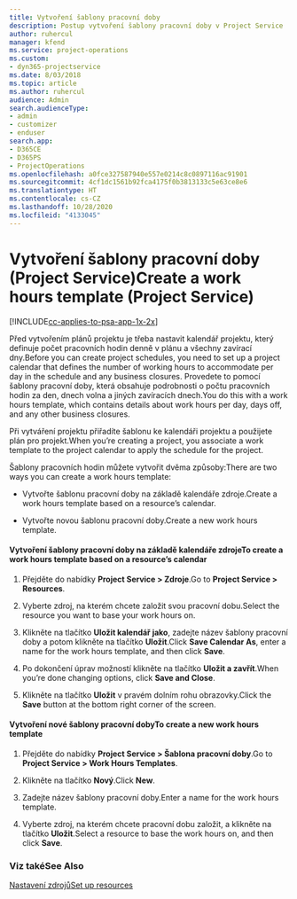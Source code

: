 ```yaml
---
title: Vytvoření šablony pracovní doby
description: Postup vytvoření šablony pracovní doby v Project Service
author: ruhercul
manager: kfend
ms.service: project-operations
ms.custom:
- dyn365-projectservice
ms.date: 8/03/2018
ms.topic: article
ms.author: ruhercul
audience: Admin
search.audienceType:
- admin
- customizer
- enduser
search.app:
- D365CE
- D365PS
- ProjectOperations
ms.openlocfilehash: a0fce327587940e557e0214c8c0897116ac91901
ms.sourcegitcommit: 4cf1dc1561b92fca4175f0b3813133c5e63ce8e6
ms.translationtype: HT
ms.contentlocale: cs-CZ
ms.lasthandoff: 10/28/2020
ms.locfileid: "4133045"
---
```

# <a name="create-a-work-hours-template-project-service"></a><span data-ttu-id="0da15-103">Vytvoření šablony pracovní doby (Project Service)</span><span class="sxs-lookup"><span data-stu-id="0da15-103">Create a work hours template (Project Service)</span></span>

[!INCLUDE[cc-applies-to-psa-app-1x-2x](../includes/cc-applies-to-psa-app-1x-2x.md)]

<span data-ttu-id="0da15-104">Před vytvořením plánů projektu je třeba nastavit kalendář projektu, který definuje počet pracovních hodin denně v plánu a všechny zavírací dny.</span><span class="sxs-lookup"><span data-stu-id="0da15-104">Before you can create project schedules, you need to set up a project calendar that defines the number of working hours to accommodate per day in the schedule and any business closures.</span></span> <span data-ttu-id="0da15-105">Provedete to pomocí šablony pracovní doby, která obsahuje podrobnosti o počtu pracovních hodin za den, dnech volna a jiných zavíracích dnech.</span><span class="sxs-lookup"><span data-stu-id="0da15-105">You do this with a work hours template, which contains details about work hours per day, days off, and any other business closures.</span></span>  
  
 <span data-ttu-id="0da15-106">Při vytváření projektu přiřadíte šablonu ke kalendáři projektu a použijete plán pro projekt.</span><span class="sxs-lookup"><span data-stu-id="0da15-106">When you’re creating a project, you associate a work template to the project calendar to apply the schedule for the project.</span></span>  
  
 <span data-ttu-id="0da15-107">Šablony pracovních hodin můžete vytvořit dvěma způsoby:</span><span class="sxs-lookup"><span data-stu-id="0da15-107">There are two ways you can create a work hours template:</span></span>  
  
-   <span data-ttu-id="0da15-108">Vytvořte šablonu pracovní doby na základě kalendáře zdroje.</span><span class="sxs-lookup"><span data-stu-id="0da15-108">Create a work hours template based on a resource’s calendar.</span></span>  
  
-   <span data-ttu-id="0da15-109">Vytvořte novou šablonu pracovní doby.</span><span class="sxs-lookup"><span data-stu-id="0da15-109">Create a new work hours template.</span></span>  
  
#### <a name="to-create-a-work-hours-template-based-on-a-resources-calendar"></a><span data-ttu-id="0da15-110">Vytvoření šablony pracovní doby na základě kalendáře zdroje</span><span class="sxs-lookup"><span data-stu-id="0da15-110">To create a work hours template based on a resource’s calendar</span></span>  
  
1.  <span data-ttu-id="0da15-111">Přejděte do nabídky **Project Service > Zdroje**.</span><span class="sxs-lookup"><span data-stu-id="0da15-111">Go to **Project Service > Resources**.</span></span>  
  
2.  <span data-ttu-id="0da15-112">Vyberte zdroj, na kterém chcete založit svou pracovní dobu.</span><span class="sxs-lookup"><span data-stu-id="0da15-112">Select the resource you want to base your work hours on.</span></span>  
  
3.  <span data-ttu-id="0da15-113">Klikněte na tlačítko **Uložit kalendář jako**, zadejte název šablony pracovní doby a potom klikněte na tlačítko **Uložit**.</span><span class="sxs-lookup"><span data-stu-id="0da15-113">Click **Save Calendar As**, enter a name for the work hours template, and then click **Save**.</span></span>  
  
4.  <span data-ttu-id="0da15-114">Po dokončení úprav možností klikněte na tlačítko **Uložit a zavřít**.</span><span class="sxs-lookup"><span data-stu-id="0da15-114">When you’re done changing options, click **Save and Close**.</span></span>  
  
5.  <span data-ttu-id="0da15-115">Klikněte na tlačítko **Uložit** v pravém dolním rohu obrazovky.</span><span class="sxs-lookup"><span data-stu-id="0da15-115">Click the **Save** button at the bottom right corner of the screen.</span></span>  
  
#### <a name="to-create-a-new-work-hours-template"></a><span data-ttu-id="0da15-116">Vytvoření nové šablony pracovní doby</span><span class="sxs-lookup"><span data-stu-id="0da15-116">To create a new work hours template</span></span>  
  
1.  <span data-ttu-id="0da15-117">Přejděte do nabídky **Project Service > Šablona pracovní doby**.</span><span class="sxs-lookup"><span data-stu-id="0da15-117">Go to **Project Service > Work Hours Templates**.</span></span>  
  
2.  <span data-ttu-id="0da15-118">Klikněte na tlačítko **Nový**.</span><span class="sxs-lookup"><span data-stu-id="0da15-118">Click **New**.</span></span>  
  
3.  <span data-ttu-id="0da15-119">Zadejte název šablony pracovní doby.</span><span class="sxs-lookup"><span data-stu-id="0da15-119">Enter a name for the work hours template.</span></span>  
  
4.  <span data-ttu-id="0da15-120">Vyberte zdroj, na kterém chcete pracovní dobu založit, a klikněte na tlačítko **Uložit**.</span><span class="sxs-lookup"><span data-stu-id="0da15-120">Select a resource to base the work hours on, and then click **Save**.</span></span>  
  
### <a name="see-also"></a><span data-ttu-id="0da15-121">Viz také</span><span class="sxs-lookup"><span data-stu-id="0da15-121">See Also</span></span>  
 [<span data-ttu-id="0da15-122">Nastavení zdrojů</span><span class="sxs-lookup"><span data-stu-id="0da15-122">Set up resources</span></span>](../psa/set-up-resources.md)

